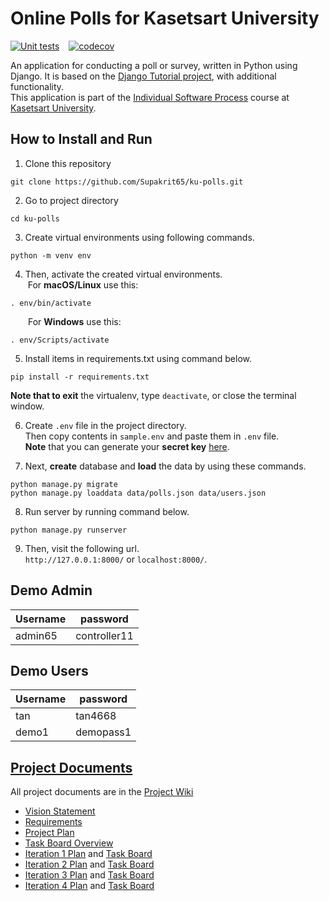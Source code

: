 # Online Polls for Kasetsart University

[![Unit tests](https://github.com/Supakrit65/ku-polls/actions/workflows/python-app.yml/badge.svg)](https://github.com/Supakrit65/ku-polls/actions/workflows/python-app.yml) &ensp;
[![codecov](https://codecov.io/gh/Supakrit65/ku-polls/branch/main/graph/badge.svg?token=ZANH1OJ6R9)](https://codecov.io/gh/Supakrit65/ku-polls)

An application for conducting a poll or survey, written in Python using Django. It is based on the [Django Tutorial project][django-tutorial],
with additional functionality. <br>
This application is part of the [Individual Software Process](https://cpske.github.io/ISP) course at [Kasetsart University](https://ku.ac.th).

## How to Install and Run
1. Clone this repository
```
git clone https://github.com/Supakrit65/ku-polls.git
```
2. Go to project directory
```
cd ku-polls
```
3. Create virtual environments using following commands.  
```
python -m venv env
```

4. Then, activate the created virtual environments.  
&nbsp;For **macOS/Linux** use this:
```
. env/bin/activate
```
&ensp;&ensp;&ensp;&ensp;For **Windows** use this:
```
. env/Scripts/activate
```
5. Install items in requirements.txt using command below.  
```
pip install -r requirements.txt
```

**Note that to exit** the virtualenv, type `deactivate`, or close the terminal window.

6. Create `.env` file in the project directory.  
Then copy contents in `sample.env` and paste them in `.env` file.  
**Note** that you can generate your **secret key** [here](https://djecrety.ir).
 
7. Next, **create** database and **load** the data by using these commands.
```
python manage.py migrate
python manage.py loaddata data/polls.json data/users.json
```
8. Run server by running command below.
```
python manage.py runserver
```
9. Then, visit the following url.  
`http://127.0.0.1:8000/` or `localhost:8000/`.


## Demo Admin
| Username | password      |
|----------|---------------|
| admin65  | controller11  |

## Demo Users
| Username | password  |
|----------|-----------|
| tan      | tan4668   |
| demo1    | demopass1 |


## [Project Documents](https://github.com/Supakrit65/ku-polls/wiki)
All project documents are in the [Project Wiki](../../wiki/Home)

- [Vision Statement](../../wiki/Vision%20Statement)
- [Requirements](../../wiki/Requirements)
- [Project Plan](../../wiki/Development%20Plan)
- [Task Board Overview](https://github.com/users/Supakrit65/projects/4/views/8)
- [Iteration 1 Plan](../../wiki/Iteration%201%20Plan) and [Task Board](https://github.com/users/Supakrit65/projects/4/views/1) 
- [Iteration 2 Plan](../../wiki/Iteration%202%20Plan) and [Task Board](https://github.com/users/Supakrit65/projects/4/views/5)
- [Iteration 3 Plan](../../wiki/Iteration%203%20Plan) and [Task Board](https://github.com/users/Supakrit65/projects/4/views/7)
- [Iteration 4 Plan](../../wiki/Iteration%204%20Plan) and [Task Board](https://github.com/users/Supakrit65/projects/4/views/9)

[django-tutorial]: https://docs.djangoproject.com/en/4.1/intro/tutorial01/
